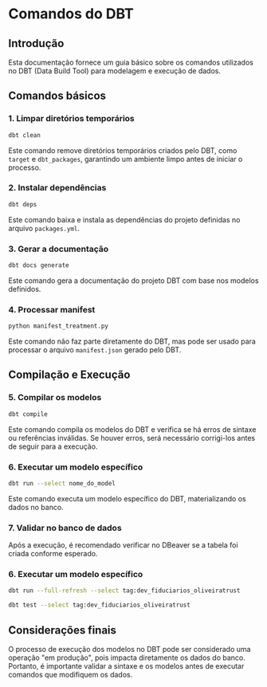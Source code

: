 # Comandos do DBT

## Introdução
Esta documentação fornece um guia básico sobre os comandos utilizados no DBT (Data Build Tool) para modelagem e execução de dados.

## Comandos básicos

### 1. Limpar diretórios temporários
```bash
dbt clean
```
Este comando remove diretórios temporários criados pelo DBT, como `target` e `dbt_packages`, garantindo um ambiente limpo antes de iniciar o processo.

### 2. Instalar dependências
```bash
dbt deps
```
Este comando baixa e instala as dependências do projeto definidas no arquivo `packages.yml`.

### 3. Gerar a documentação
```bash
dbt docs generate
```
Este comando gera a documentação do projeto DBT com base nos modelos definidos.

### 4. Processar manifest
```bash
python manifest_treatment.py
```
Este comando não faz parte diretamente do DBT, mas pode ser usado para processar o arquivo `manifest.json` gerado pelo DBT.

## Compilação e Execução

### 5. Compilar os modelos
```bash
dbt compile
```
Este comando compila os modelos do DBT e verifica se há erros de sintaxe ou referências inválidas.
Se houver erros, será necessário corrigi-los antes de seguir para a execução.

### 6. Executar um modelo específico
```bash
dbt run --select nome_do_model
```
Este comando executa um modelo específico do DBT, materializando os dados no banco.

### 7. Validar no banco de dados
Após a execução, é recomendado verificar no DBeaver se a tabela foi criada conforme esperado.

### 6. Executar um modelo específico
```bash
dbt run --full-refresh --select tag:dev_fiduciarios_oliveiratrust
```

```bash
dbt test --select tag:dev_fiduciarios_oliveiratrust
```

## Considerações finais
O processo de execução dos modelos no DBT pode ser considerado uma operação "em produção", pois impacta diretamente os dados do banco. Portanto, é importante validar a sintaxe e os modelos antes de executar comandos que modifiquem os dados.



